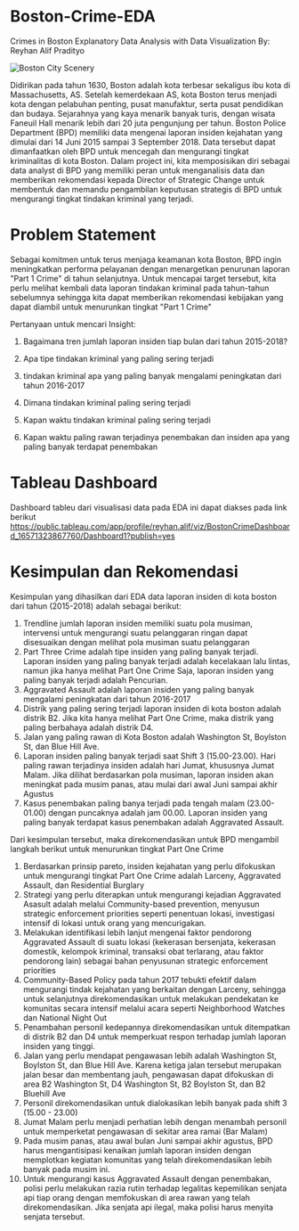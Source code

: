 # Boston-Crime-EDA
Crimes in Boston Explanatory Data Analysis with Data Visualization
By: Reyhan Alif Pradityo

<img src="https://www.bu.edu/admissions/files/2018/07/17-2005-AERIALS-101-cropped-e1535295662889-1920x600.jpg" alt="Boston City Scenery"></p>

Didirikan pada tahun 1630, Boston adalah kota terbesar sekaligus ibu kota di Massachusetts, AS. Setelah kemerdekaan AS, kota Boston terus menjadi kota dengan pelabuhan penting, pusat manufaktur, serta pusat pendidikan dan budaya. Sejarahnya yang kaya menarik banyak turis, dengan wisata Faneuil Hall menarik lebih dari 20 juta pengunjung per tahun. Boston Police Department (BPD) memiliki data mengenai laporan insiden kejahatan yang dimulai dari 14 Juni 2015 sampai 3 September 2018. Data tersebut dapat dimanfaatkan oleh BPD untuk mencegah dan mengurangi tingkat kriminalitas di kota Boston. Dalam project ini, kita memposisikan diri sebagai data analyst di BPD yang memiliki peran untuk menganalisis data dan memberikan rekomendasi kepada Director of Strategic Change untuk membentuk dan memandu pengambilan keputusan strategis di BPD untuk mengurangi tingkat tindakan kriminal yang terjadi.

# Problem Statement 
Sebagai komitmen untuk terus menjaga keamanan kota Boston, BPD ingin meningkatkan performa pelayanan dengan menargetkan penurunan laporan "Part 1 Crime" di tahun selanjutnya. Untuk mencapai target tersebut, kita perlu melihat kembali data laporan tindakan kriminal pada tahun-tahun sebelumnya sehingga kita dapat memberikan rekomendasi kebijakan yang dapat diambil untuk menurunkan tingkat "Part 1 Crime" 

Pertanyaan untuk mencari Insight:
1. Bagaimana tren jumlah laporan insiden tiap bulan dari tahun 2015-2018? </p>
2. Apa tipe tindakan kriminal yang paling sering terjadi</p>
3. tindakan kriminal apa yang paling banyak mengalami peningkatan dari tahun 2016-2017</p>
4. Dimana tindakan kriminal paling sering terjadi </p>
5. Kapan waktu tindakan kriminal paling sering terjadi</p>
6. Kapan waktu paling rawan terjadinya penembakan dan insiden apa yang paling banyak terdapat penembakan</p>

# Tableau Dashboard
Dashboard tableu dari visualisasi data pada EDA ini dapat diakses pada link berikut
https://public.tableau.com/app/profile/reyhan.alif/viz/BostonCrimeDashboard_16571323867760/Dashboard1?publish=yes

# Kesimpulan dan Rekomendasi 
Kesimpulan yang dihasilkan dari EDA data laporan insiden di kota boston dari tahun (2015-2018) adalah sebagai berikut:
1. Trendline jumlah laporan insiden memiliki suatu pola musiman, intervensi untuk mengurangi suatu pelanggaran ringan dapat disesuaikan dengan melihat pola musiman suatu pelanggaran
2. Part Three Crime adalah tipe insiden yang paling banyak terjadi. Laporan insiden yang paling banyak terjadi adalah kecelakaan lalu lintas, namun jika hanya melihat Part One Crime Saja, laporan insiden yang paling banyak terjadi adalah Pencurian.
3. Aggravated Assault adalah laporan insiden yang paling banyak mengalami peningkatan dari tahun 2016-2017
4. Distrik yang paling sering terjadi laporan insiden di kota boston adalah distrik B2. Jika kita hanya melihat Part One Crime, maka distrik yang paling berbahaya adalah distrik D4. 
5. Jalan yang paling rawan di Kota Boston adalah Washington St, Boylston St, dan Blue Hill Ave.
6. Laporan insiden paling banyak terjadi saat Shift 3 (15.00-23.00). Hari paling rawan terjadinya insiden adalah hari Jumat, khususnya Jumat Malam. Jika dilihat berdasarkan pola musiman, laporan insiden akan meningkat pada musim panas, atau mulai dari awal Juni sampai akhir Agustus
7. Kasus penembakan paling banya terjadi pada tengah malam (23.00-01.00) dengan puncaknya adalah jam 00.00. Laporan insiden yang paling banyak terdapat kasus penembakan adalah Aggravated Assault.

Dari kesimpulan tersebut, maka direkomendasikan untuk BPD mengambil langkah berikut untuk menurunkan tingkat Part One Crime
1. Berdasarkan prinsip pareto, insiden kejahatan yang perlu difokuskan untuk mengurangi tingkat Part One Crime adalah Larceny, Aggravated Assault, dan Residential Burglary
2. Strategi yang perlu diterapkan untuk mengurangi kejadian Aggravated Asasult adalah melalui Community-based prevention, menyusun strategic enforcement priorities seperti penentuan lokasi, investigasi intensif di lokasi untuk orang yang mencurigakan.
3. Melakukan identifikasi lebih lanjut mengenai faktor pendorong Aggravated Assault di suatu lokasi (kekerasan bersenjata, kekerasan domestik, kelompok kriminal, transaksi obat terlarang, atau faktor pendorong lain) sebagai bahan penyusunan strategic enforcement priorities
4. Community-Based Policy pada tahun 2017 tebukti efektif dalam mengurangi tindak kejahatan yang berkaitan dengan Larceny, sehingga untuk selanjutnya direkomendasikan untuk melakukan pendekatan ke komunitas secara intensif melalui acara seperti Neighborhood Watches dan National Night Out
5. Penambahan personil kedepannya direkomendasikan untuk ditempatkan di distrik B2 dan D4 untuk memperkuat respon terhadap jumlah laporan insiden yang tinggi.
6. Jalan yang perlu mendapat pengawasan lebih adalah Washington St, Boylston St, dan Blue Hill Ave. Karena ketiga jalan tersebut merupakan jalan besar dan membentang jauh, pengawasan dapat difokuskan di area B2 Washington St, D4 Washington St, B2 Boylston St, dan B2 Bluehill Ave
7. Personil direkomendasikan untuk dialokasikan lebih banyak pada shift 3 (15.00 - 23.00)
8. Jumat Malam perlu menjadi perhatian lebih dengan menambah personil untuk memperketat pengawasan di sekitar area ramai (Bar Malam)
9. Pada musim panas, atau awal bulan Juni sampai akhir agustus, BPD harus mengantisipasi kenaikan jumlah laporan insiden dengan memplotkan kegiatan komunitas yang telah direkomendasikan lebih banyak pada musim ini. 
10. Untuk mengurangi kasus Aggravated Assault dengan penembakan, polisi perlu melakukan razia rutin terhadap legalitas kepemilikan senjata api tiap orang dengan memfokuskan di area rawan yang telah direkomendasikan. Jika senjata api ilegal, maka polisi harus menyita senjata tersebut.   
